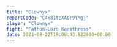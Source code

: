 ```yaml
---
title: "Clownyx"
reportCode: "C4x81tcXAbr9YMgj"
player: "Clownyx"
fight: "Fathom-Lord Karathress"
date: 2021-09-22T19:00:43.822000+00:00
---
```

